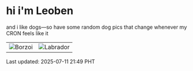 # hi i'm Leoben

and i like dogs—so have some random dog pics that change whenever my CRON feels like it

|  |  |
|--------|----------|
| ![Borzoi](https://random-dog-vercel.vercel.app/api/random-borzoi?v=1752241783) | ![Labrador](https://random-dog-vercel.vercel.app/api/random-labrador?v=1752241783) |

Last updated: 2025-07-11 21:49 PHT
